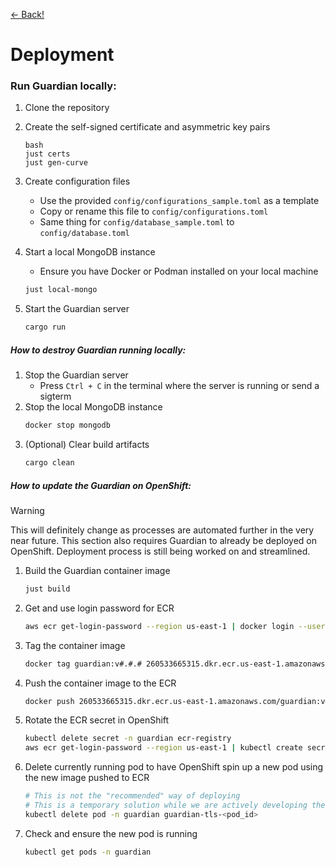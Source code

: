 [&#8592; Back!](../#guardian)

# Deployment

### Run Guardian locally:

1.  Clone the repository
2.  Create the self-signed certificate and asymmetric key pairs

        bash
        just certs
        just gen-curve

3.  Create configuration files
    -   Use the provided `config/configurations_sample.toml` as a template
    -   Copy or rename this file to `config/configurations.toml`
    -   Same thing for `config/database_sample.toml` to `config/database.toml`
4.  Start a local MongoDB instance
    -   Ensure you have Docker or Podman installed on your local machine
    ```bash
    just local-mongo
    ```
5.  Start the Guardian server
    ```bash
    cargo run
    ```

##### How to destroy Guardian running locally:

1. Stop the Guardian server
    - Press `Ctrl + C` in the terminal where the server is running or send a sigterm
2. Stop the local MongoDB instance
    ```bash
    docker stop mongodb
    ```
3. (Optional) Clear build artifacts
    ```bash
    cargo clean
    ```

##### How to update the Guardian on OpenShift:

> [!WARNING]
> This will definitely change as processes are automated further in the very near future.
> This section also requires Guardian to already be deployed on OpenShift. Deployment process is still being worked on and streamlined.

1. Build the Guardian container image
    ```bash
    just build
    ```
2. Get and use login password for ECR
    ```bash
    aws ecr get-login-password --region us-east-1 | docker login --username AWS --password-stdin 260533665315.dkr.ecr.us-east-1.amazonaws.com
    ```
3. Tag the container image
    ```bash
    docker tag guardian:v#.#.# 260533665315.dkr.ecr.us-east-1.amazonaws.com/guardian:v#.#.#
    ```
4. Push the container image to the ECR
    ```bash
    docker push 260533665315.dkr.ecr.us-east-1.amazonaws.com/guardian:v#.#.#
    ```
5. Rotate the ECR secret in OpenShift
    ```bash
    kubectl delete secret -n guardian ecr-registry
    aws ecr get-login-password --region us-east-1 | kubectl create secret docker-registry ecr-registry --docker-server=260533665315.dkr.ecr.us-east-1.amazonaws.com/guardian --docker-username=AWS --docker-password=$(aws ecr get-login-password --region us-east-1)
    ```
6. Delete currently running pod to have OpenShift spin up a new pod using the new image pushed to ECR
    ```bash
    # This is not the "recommended" way of deploying
    # This is a temporary solution while we are actively developing the stage env
    kubectl delete pod -n guardian guardian-tls-<pod_id>
    ```
7. Check and ensure the new pod is running
    ```bash
    kubectl get pods -n guardian
    ```
